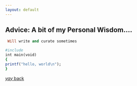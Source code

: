 ```yaml
---
layout: default
---
```


## Advice: A bit of my Personal Wisdom....



```ruby
 Will write and curate sometimes

#include
int main(void)
{
printf("hello, world\n");
}
```

[_yay_ back](https://srterm.github.io/srt/blog.html)
